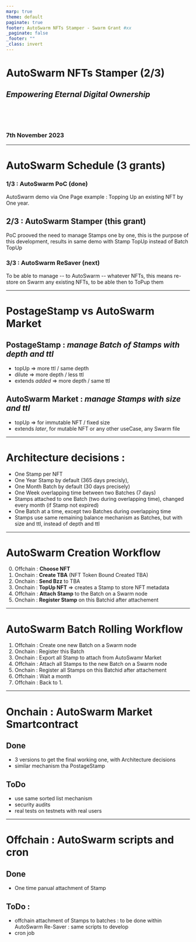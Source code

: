 ```yaml
---
marp: true
theme: default
paginate: true
footer: AutoSwarm NFTs Stamper - Swarm Grant #xx
_paginate: false
_footer: ""
_class: invert
---
```


# AutoSwarm NFTs Stamper (2/3)

## _Empowering Eternal Digital Ownership_

&nbsp;

&nbsp;


### 7th November 2023

---
# AutoSwarm Schedule (3 grants)

### 1/3 : AutoSwarm PoC (done)
AutoSwarm demo via One Page example : Topping Up an existing NFT by One year.

## 2/3 : AutoSwarm Stamper (this grant)
PoC prooved the need to manage Stamps one by one, this is the purpose of this development, results in same demo with Stamp TopUp instead of Batch TopUp

### 3/3 : AutoSwarm ReSaver (next)
To be able to manage -- to AutoSwarm -- whatever NFTs, this means re-store on Swarm any existing NFTs, to be able then  to ToPup them

---

# PostageStamp vs AutoSwarm Market

## PostageStamp : _manage Batch of Stamps with depth and ttl_
- topUp => more ttl / same depth
- dilute =>  more depth / less ttl
- extends _added_ => more depth / same ttl

## AutoSwarm Market : _manage Stamps with size and ttl_
- topUp => for immutable NFT / fixed size
- extends _later_, for mutable NFT or any other useCase, any Swarm file

---
# Architecture decisions :

- One Stamp per NFT
- One Year Stamp by default (365 days precisly),
- One Month Batch by default (30 days precisely)
- One Week overlapping time between two Batches (7 days)
- Stamps attached to one Batch (two during overlapping time), changed every month (if Stamp not expired)
- One Batch at a time, except two Batches during overlapping time
- Stamps use same remaining balance mechanism as Batches, but with size and ttl, instead of depth and ttl

---

#  AutoSwarm Creation Workflow

0. Offchain : **Choose NFT**
1. Onchain : **Create TBA**  (NFT Token Bound Created TBA)
2. Onchain : **Send Bzz** to TBA
3. Onchain : **TopUp NFT** => creates a Stamp to store NFT metadata
4. Offchain : **Attach Stamp** to the Batch on a Swarm node
5. Onchain : **Register Stamp** on this Batchid after attachement

---

#  AutoSwarm Batch Rolling Workflow
1. Offchain : Create one new Batch on a Swarm node
2. Onchain : Register this Batch
3. Onchain : Export all Stamp to attach from AutoSwamr Market
4. Offchain : Attach all Stamps to the new Batch on a Swarm node
5. Onchain : Register all Stamps on this Batchid after attachement
6. Offchain : Wait a month
7. Offchain : Back to 1.

---

#  Onchain : AutoSwarm Market Smartcontract

## Done
- 3 versions to get the final working one, with Architecture decisions
- similar mechanism tha PostageStamp

## ToDo
- use same sorted list mechanism
- security audits
- real tests on testnets with real users

---

# Offchain : AutoSwarm scripts and cron

## Done
- One time panual attachment of Stamp

## ToDo :
- offchain attachment of Stamps to batches : to be done within AutoSwarm Re-Saver : same scripts to develop
- cron job
